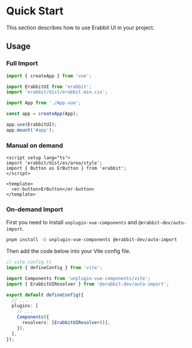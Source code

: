 # Quick Start

This section describes how to use Erabbit UI in your project.

## Usage

### Full Import

```ts
import { createApp } from 'vue';

import ErabbitUI from 'erabbit';
import 'erabbit/dist/erabbit.min.css';

import App from './App.vue';

const app = createApp(App);

app.use(ErabbitUI);
app.mount('#app');
```

### Manual on demand

```vue
<script setup lang="ts">
import 'erabbit/dist/es/area/style';
import { Button as ErButton } from 'erabbit';
</script>

<template>
  <er-button>ErButton</er-button>
</template>
```

### On-demand Import

First you need to install `unplugin-vue-components` and `@erabbit-dev/auto-import`.

```sh
pnpm install -D unplugin-vue-components @erabbit-dev/auto-import
```

Then add the code below into your Vite config file.

```ts
// vite.config.ts
import { defineConfig } from 'vite';

import Components from 'unplugin-vue-components/vite';
import { ErabbitUIResolver } from '@erabbit-dev/auto-import';

export default defineConfig({
  // ...
  plugins: [
    // ...
    Components({
      resolvers: [ErabbitUIResolver()],
    }),
  ],
});
```
